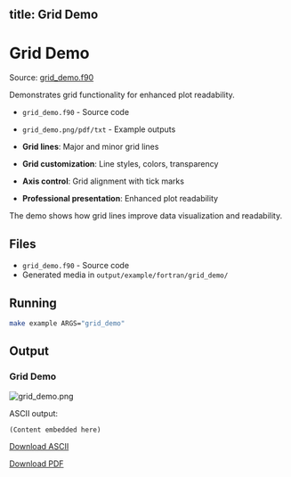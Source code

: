 title: Grid Demo
---

# Grid Demo

Source: [grid_demo.f90](https://github.com/lazy-fortran/fortplot/blob/main/example/fortran/grid_demo/grid_demo.f90)

Demonstrates grid functionality for enhanced plot readability.

- `grid_demo.f90` - Source code
- `grid_demo.png/pdf/txt` - Example outputs

- **Grid lines**: Major and minor grid lines
- **Grid customization**: Line styles, colors, transparency
- **Axis control**: Grid alignment with tick marks
- **Professional presentation**: Enhanced plot readability

The demo shows how grid lines improve data visualization and readability.

## Files

- `grid_demo.f90` - Source code
- Generated media in `output/example/fortran/grid_demo/`

## Running

```bash
make example ARGS="grid_demo"
```

## Output

### Grid Demo

![grid_demo.png](../../media/examples/grid_demo/grid_demo.png)

ASCII output:
```
(Content embedded here)
```

[Download ASCII](../../media/examples/grid_demo/grid_demo.txt)

[Download PDF](../../media/examples/grid_demo/grid_demo.pdf)
